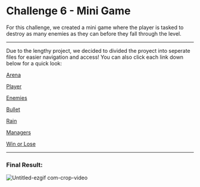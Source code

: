 # Challenge 6 - Mini Game

For this challenge, we created a mini game where the player is tasked to destroy as many enemies as they can before they fall through the level.

---

Due to the lengthy project, we decided to divided the proyect into seperate files for easier navigation and access! You can also click each link down below for a quick look:

[Arena](Arena.md) 

[Player](Player.md)

[Enemies](Enemies.md)

[Bullet](Bullet.md)

[Rain](Rain.md)

[Managers](Managers.md)

[Win or Lose](WinLose.md)

--- 

### Final Result:

![Untitled-ezgif com-crop-video](https://github.com/user-attachments/assets/0e087b29-f4a4-4018-a96f-79d358cefb2a)


